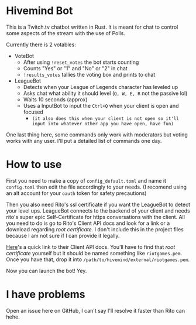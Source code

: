 # Hivemind Bot

This is a Twitch.tv chatbot written in Rust. It is meant for chat to control
some aspects of the stream with the use of Polls.

Currently there is 2 votables:

- VoteBot
  - After using `!reset_votes` the bot starts counting
  - Counts "Yes" or "1" and "No" or "2" in chat
  - `!results_votes` tallies the voting box and prints to chat
- LeagueBot
  - Detects when your League of Legends character has leveled up
  - Asks chat what ability it should level (`Q, W, E, R` not the passive lol)
  - Waits 10 seconds (approx)
  - Uses a InputBot to input the `Ctrl+Q` when your client is open and focused
    - `(it also does this when your client is not open so it'll input into whatever other app you have open, have fun)`

One last thing here, some commands only work with moderators but voting works
with any user. I'll put a detailed list of commands one day.

# How to use

First you need to make a copy of `config_default.toml` and name it
`config.toml` then edit the file accordingly to your needs. (I recomend using
an alt account for your `oauth` token for safety precautions)

Then you also need Rito's ssl certificate if you want the LeagueBot to detect
your level ups. LeagueBot connects to the backend of your client and needs
rito's super epic Self-Certificate for https conversations with the client.
All you need to do is go to Rito's Client API docs and look for a link or a
download regarding _root certificate_. I don't include this in the project
files because I am not sure if I can provide it legally.

[Here](https://developer.riotgames.com/docs/lol#league-client-api)'s a quick
link to their Client API docs. You'll have to find that _root certificate_
yourself but it should be named something like `riotgames.pem`. Once you have
that, drop it into `/path/to/hivemind/external/riotgames.pem`.

Now you can launch the bot! Yey.

# I have problems

Open an issue here on GitHub, I can't say I'll resolve it faster than Rito can
hehe.
